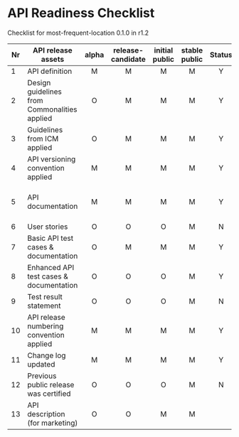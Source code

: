 # API Readiness Checklist

Checklist for most-frequent-location 0.1.0 in r1.2

| Nr | API release assets  | alpha | release-candidate |  initial<br>public | stable<br> public | Status | Comments |
|----|----------------------------------------------|:-----:|:-----------------:|:-------:|:------:|:----:|:----:|
|  1 | API definition                               |   M   |         M         |    M    |    M   |   Y  | [link](/code/API_definitions/most-frequent-location.yaml) |
|  2 | Design guidelines from Commonalities applied |   O   |         M         |    M    |    M   |   Y  | [r0.4.0](https://github.com/camaraproject/Commonalities/tree/r0.4.0) |
|  3 | Guidelines from ICM applied                  |   O   |         M         |    M    |    M   |   Y  | [r0.2.1](https://github.com/camaraproject/IdentityAndConsentManagement/tree/r0.2.1) |
|  4 | API versioning convention applied            |   M   |         M         |    M    |    M   |   Y  |      |
|  5 | API documentation                            |   M   |         M         |    M    |    M   |   Y  | Embed documentation into API spec - [link](/code/API_definitions/most-frequent-location.yaml) |
|  6 | User stories                                 |   O   |         O         |    O    |    M   |   N  |      |
|  7 | Basic API test cases & documentation         |   O   |         M         |    M    |    M   |   Y  | [link](/code/Test_definitions/most-frequent-location-check.feature) |
|  8 | Enhanced API test cases & documentation      |   O   |         O         |    O    |    M   |   Y  | [link](/code/Test_definitions/most-frequent-location-check.feature) |
|  9 | Test result statement                        |   O   |         O         |    O    |    M   |   N  |      |
| 10 | API release numbering convention applied     |   M   |         M         |    M    |    M   |   Y  |      |
| 11 | Change log updated                           |   M   |         M         |    M    |    M   |   Y  | [link](/CHANGELOG.md) |
| 12 | Previous public release was certified        |   O   |         O         |    O    |    M   |   N  |      |
| 13 | API description (for marketing)              |   O   |         O         |    M    |    M   |      | [wiki link](https://lf-camaraproject.atlassian.net/wiki/xxx) |
